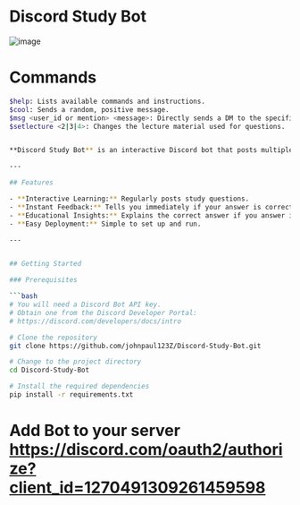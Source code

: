 # Discord Study Bot
![image](https://github.com/user-attachments/assets/81f1fcce-2542-4c35-ad62-51b094209432)

# Commands 
```sh
$help: Lists available commands and instructions.
$cool: Sends a random, positive message.
$msg <user_id or mention> <message>: Directly sends a DM to the specified user.
$setlecture <2|3|4>: Changes the lecture material used for questions.


**Discord Study Bot** is an interactive Discord bot that posts multiple-choice questions to your `#general` channel. Simply reply with your answer (A, B, or C) and the bot will immediately let you know if you're right or wrong. If you're wrong, it provides the correct answer along with an explanation.

---

## Features

- **Interactive Learning:** Regularly posts study questions.
- **Instant Feedback:** Tells you immediately if your answer is correct.
- **Educational Insights:** Explains the correct answer if you answer incorrectly.
- **Easy Deployment:** Simple to set up and run.

---


## Getting Started

### Prerequisites

```bash
# You will need a Discord Bot API key.
# Obtain one from the Discord Developer Portal:
# https://discord.com/developers/docs/intro

# Clone the repository
git clone https://github.com/johnpaul123Z/Discord-Study-Bot.git

# Change to the project directory
cd Discord-Study-Bot

# Install the required dependencies
pip install -r requirements.txt


```
# Add Bot to your server https://discord.com/oauth2/authorize?client_id=1270491309261459598 
